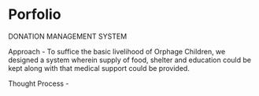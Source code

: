 # Porfolio

DONATION MANAGEMENT SYSTEM

Approach - To suffice the basic livelihood of Orphage Children, we designed a system wherein supply of food, shelter and education could be kept along with that medical support could be provided.


Thought Process - 

